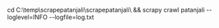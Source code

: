 cd C:\temp\scrapepatanjali\scrapepatanjali\ && scrapy crawl patanjali --loglevel=INFO --logfile=log.txt